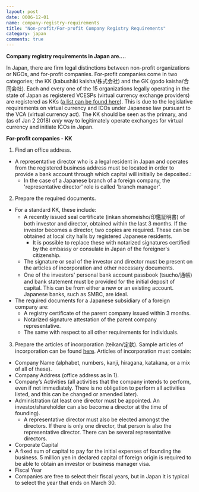 ```yaml
---
layout: post
date: 0006-12-01
name: company-registry-requirements
title: "Non-profit/For-profit Company Registry Requirements"
category: japan
comments: true
---
```


**Company registry requirements in Japan are....**

In Japan, there are firm legal distinctions between non-profit organizations or NGOs, and for-profit companies. For-profit companies come in two categories; the KK (kabushiki kaisha/株式会社) and the GK (godo kaisha/合同会社). Each and every one of the 15 organizations legally operating in the state of Japan as registered VCESPs (virtual currency exchange providers) are registered as KKs ([a list can be found here](http://www.fsa.go.jp/menkyo/menkyoj/kasoutuka.pdf)). This is due to the legislative requirements on virtual currency and ICOs under Japanese law pursuant to the VCA (virtual currency act). The KK should be seen as the primary, and (as of Jan 2 2018) *only* way to legitimately operate exchanges for virtual currency and initiate ICOs in Japan.

**For-profit companies - KK**
 
1. Find an office address.
* A representative director who is a legal resident in Japan and operates from the registered business address must be located in order to provide a bank account through which capital will initially be deposited.:
   * In the case of a Japanese branch of a foreign company, the 'representative director' role is called 'branch manager'.
2. Prepare the required documents. 
* For a standard KK, these include:
   * A recently issued seal certificate (inkan shomeisho/印鑑証明書) of both investor and director, obtained within the last 3 months. If the investor becomes a director, two copies are required. These can be obtained at local city halls by registered Japanese residents.
     * It is possible to replace these with notarized signatures certified by the embassy or consulate in Japan of the foreigner's citizenship.
   * The signature or seal of the investor and director must be present on the articles of incorporation and other necessary documents.
   * One of the investors' personal bank account passbook (tsucho/通帳) and bank statement must be provided for the initial deposit of capital. This can be from either a new or an existing account. Japanese banks, such as SMBC, are ideal.
* The required documents for a Japanese subsidiary of a foreign company are:
   * A registry certificate of the parent company issued within 3 months. 
   * Notarized signature attestation of the parent company representative.
   * The same with respect to all other requirements for individuals.
3. Prepare the articles of incorporation (teikan/定款).
Sample articles of incorporation can be found [here](http://www.teikan-j.jp/kabushikisample.pdf).
Articles of incorporation must contain:
* Company Name (alphabet, numbers, kanji, hiragana, katakana, or a mix of all of these).
* Company Address (office address as in 1).
* Company’s Activities (all activities that the company intends to perform, even if not immediately. There is no obligation to perform all activities listed, and this can be changed or amended later).
* Administration (at least one director must be appointed. An investor/shareholder can also become a director at the time of founding).
   *	A representative director must also be elected amongst the directors. If there is only one director, that person is also the representative director. There can be several representative directors. 
*	Corporate Capital
   *	A fixed sum of capital to pay for the initial expenses of founding the business. 5 million yen in declared capital of foreign origin is required to be able to obtain an investor or business manager visa.
*	Fiscal Year
   *	Companies are free to select their fiscal years, but in Japan it is typical to select the year that ends on March 30. 



